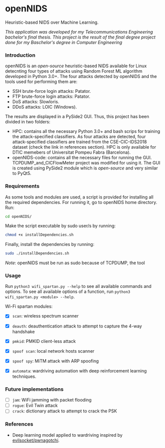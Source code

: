 # openNIDS
Heuristic-based NIDS over Machine Learning.

*This application was developed for my Telecommunications Engineering bachelor's final thesis.*
*This project is the result of the final degree project done for my Baschelor's degree in Computer Engineering*


### Introduction
openNIDS is an *open-source* heuristic-based NIDS available for Linux detecnting four types of attacks using Random Forest ML algorithm developed in Python 3.0+. The four attacks detected by openNIDS and the tools used for performing them are:

* SSH brute-force login attacks:	Patator.
* FTP brute-force login attacks:	Patator.
* DoS attacks:	Slowloris.
* DDoS attacks: LOIC (Windows).

The results are displayed in a PySide2 GUI. Thus, this project has been divided in two folders:

* HPC: contains all the necessary Python 3.0+ and bash scrips for training the attack-specified classifiers. As four attacks are detected, four attack-specified classifiers are trained from the CSE-CIC-IDS2018 dataset (check the link in references section). HPC is only available for DTIC memebers of Universitat Pompeu Fabra (Barcelona).
* openNIDS-code: contains all the necessary files for running the GUI. TCPDUMP_and_CICFlowMeter project was modified for using it. The GUI is created using PySide2 module which is *open-source* and very similar to PyQt5. 

### Requirements
As some tools and modules are used, a script is provided for installing all the required dependencies. For running it, go to openNIDS home directory. Run:

```bash
cd openNIDS/
```

Make the script executable by sudo user/s by running:

```bash
chmod +x installDependencies.sh
```

Finally, install the dependencies by running:

```bash
sudo ./installDependencies.sh
```

*Note*: openNIDS must be run as sudo because of TCPDUMP, the tool 

### Usage
Run `python3 wifi_spartan.py --help` to see all available commands and options. To see all available options of a function, run `python3 wifi_spartan.py <module> --help`.

Wi-Fi spartan modules:
- [x] `scan`: wireless spectrum scanner
- [x] `deauth`: deauthentication attack to attempt to capture the 4-way handshake
- [x] `pmkid`: PMKID client-less attack
- [x] `spoof scan`: local network hosts scanner
- [x] `spoof spy`: MiTM attack with ARP spoofing
- [x] `automata`: wardriving automation with deep reinforcement learning techniques.


### Future implementations
- [ ] `jam`: WiFi jamming with packet flooding
- [ ] `rogue`: Evil Twin attack
- [ ] `crack`: dictionary attack to attempt to crack the PSK

### References

- Deep learning model applied to wardriving inspired by [evilsocket/pwnagotchi](https://github.com/evilsocket/pwnagotchi).


